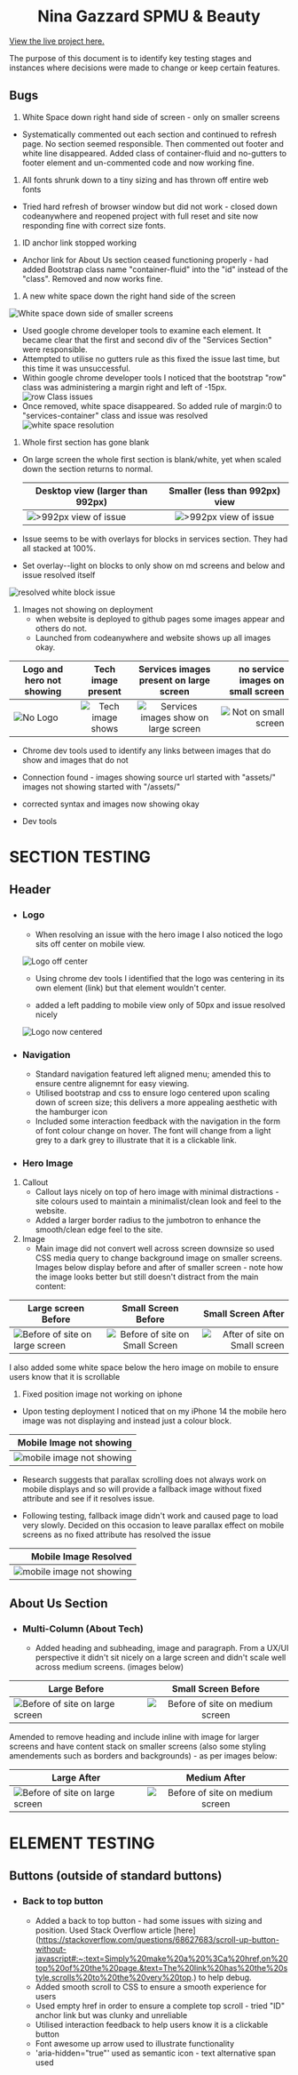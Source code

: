<h1 align="center">Nina Gazzard SPMU & Beauty</h1>

[View the live project here.](https://sdthomas91.github.io/ng-spmu-milestone/)

The purpose of this document is to identify key testing stages and instances where decisions were made to change or keep certain features.

## Bugs

1. White Space down right hand side of screen - only on smaller screens

- Systematically commented out each section and continued to refresh page. No section seemed responsible. Then commented out footer and white line disappeared. Added class of container-fluid and no-gutters to footer element and un-commented code and now working fine.

1. All fonts shrunk down to a tiny sizing and has thrown off entire web fonts

- Tried hard refresh of browser window but did not work - closed down codeanywhere and reopened project with full reset and site now responding fine with correct size fonts.

1. ID anchor link stopped working

- Anchor link for About Us section ceased functioning properly - had added Bootstrap class name "container-fluid" into the "id" instead of the "class". Removed and now works fine.

1. A new white space down the right hand side of the screen

![White space down side of smaller screens](/assets/images/white-line-mobile.png)

- Used google chrome developer tools to examine each element. It became clear that the first and second div of the "Services Section" were responsible.
- Attempted to utilise no gutters rule as this fixed the issue last time, but this time it was unsuccessful.
- Within google chrome developer tools I noticed that the bootstrap "row" class was administering a margin right and left of -15px.
  ![row Class issues](/assets/images/row-class-issue.png)
- Once removed, white space disappeared. So added rule of margin:0 to "services-container" class and issue was resolved
  ![white space resolution](/assets/images/white-space-resolution.png)

1. Whole first section has gone blank

- On large screen the whole first section is blank/white, yet when scaled down the section returns to normal.

  | Desktop view (larger than 992px)                             |              Smaller (less than 992px) view               |
  | ------------------------------------------------------------ | :-------------------------------------------------------: |
  | ![>992px view of issue](/assets/images/greater-than-992.png) | ![>992px view of issue](/assets/images/less-than-992.png) |

- Issue seems to be with overlays for blocks in services section. They had all stacked at 100%.

- Set overlay--light on blocks to only show on md screens and below and issue resolved itself

![resolved white block issue](/assets/images/resolved-whiteout.png)

1. Images not showing on deployment
   - when website is deployed to github pages some images appear and others do not.
   - Launched from codeanywhere and website shows up all images okay.

| Logo and hero not showing                 |                 Tech image present                 |                Services images present on large screen                 |                     no service images on small screen |
| ----------------------------------------- | :------------------------------------------------: | :--------------------------------------------------------------------: | ----------------------------------------------------: |
| ![No Logo](assets/images/img-issue-4.png) | ![Tech image shows](assets/images/img-issue-3.png) | ![Services images show on large screen](assets/images/img-issue-2.png) | ![Not on small screen](assets/images/img-issue-1.png) |

- Chrome dev tools used to identify any links between images that do show and images that do not
- Connection found - images showing source url started with "assets/" images not showing started with "/assets/"
- corrected syntax and images now showing okay

- Dev tools

# SECTION TESTING

## Header

- ### Logo

  - When resolving an issue with the hero image I also noticed the logo sits off center on mobile view.

  ![Logo off center](assets/images/logo-center-issue.jpeg)

  - Using chrome dev tools I identified that the logo was centering in its own element (link) but that element wouldn't center.

  - added a left padding to mobile view only of 50px and issue resolved nicely

  ![Logo now centered](assets/iomages/logo-centered.jpeg)

- ### Navigation

  - Standard navigation featured left aligned menu; amended this to ensure centre alignemnt for easy viewing.
  - Utilised bootstrap and css to ensure logo centered upon scaling down of screen size; this delivers a more appealing aesthetic with the hamburger icon
  - Included some interaction feedback with the navigation in the form of font colour change on hover. The font will change from a light grey to a dark grey to illustrate that it is a clickable link.

- ### Hero Image

1. Callout
   - Callout lays nicely on top of hero image with minimal distractions - site colours used to maintain a minimalist/clean look and feel to the website.
   - Added a larger border radius to the jumbotron to enhance the smooth/clean edge feel to the site.
1. Image
   - Main image did not convert well across screen downsize so used CSS media query to change background image on smaller screens. Images below display before and after of smaller screen - note how the image looks better but still doesn't distract from the main content:

| Large screen Before                                                    |                               Small Screen Before                               |                                                           Small Screen After |
| ---------------------------------------------------------------------- | :-----------------------------------------------------------------------------: | ---------------------------------------------------------------------------: |
| ![Before of site on large screen](assets/images/lg-screen-hero-ss.png) | ![Before of site on Small Screen](/assets/images/sml-screen-hero-ss-before.png) | ![After of site on Small screen](assets/images/sml-screen-hero-ss-after.png) |

I also added some white space below the hero image on mobile to ensure users know that it is scrollable

1. Fixed position image not working on iphone

- Upon testing deployment I noticed that on my iPhone 14 the mobile hero image was not displaying and instead just a colour block.

|                                       Mobile Image not showing |
| -------------------------------------------------------------: |
| ![mobile image not showing](assets/images/mobile-hero-bug.PNG) |

- Research suggests that parallax scrolling does not always work on mobile displays and so will provide a fallback image without fixed attribute and see if it resolves issue.

- Following testing, fallback image didn't work and caused page to load very slowly. Decided on this occasion to leave parallax effect on mobile screens as no fixed attribute has resolved the issue

|                                               Mobile Image Resolved |
| ------------------------------------------------------------------: |
| ![mobile image not showing](assets/images/mobile-hero-resolve.jpeg) |

## About Us Section

- ### Multi-Column (About Tech)

  - Added heading and subheading, image and paragraph. From a UX/UI perspective it didn't sit nicely on a large screen and didn't scale well across medium screens. (images below)

| Large Before                                                                 |                              Small Screen Before                              |
| ---------------------------------------------------------------------------- | :---------------------------------------------------------------------------: |
| ![Before of site on large screen](/assets/images/lg-screen-about-before.png) | ![Before of site on medium screen](assets/images/med-screen-about-before.png) |

Amended to remove heading and include inline with image for larger screens and have content stack on smaller screens (also some styling amendements such as borders and backgrounds) - as per images below:

| Large After                                                                 |                                 Medium After                                  |
| --------------------------------------------------------------------------- | :---------------------------------------------------------------------------: |
| ![Before of site on large screen](/assets/images/lg-screen-about-after.png) | ![Before of site on medium screen](/assets/images/med-screen-about-after.png) |

# ELEMENT TESTING

## Buttons (outside of standard buttons)

- ### Back to top button
  - Added a back to top button - had some issues with sizing and position. Used Stack Overflow article [here] (https://stackoverflow.com/questions/68627683/scroll-up-button-without-javascript#:~:text=Simply%20make%20a%20%3Ca%20href,on%20top%20of%20the%20page.&text=The%20link%20has%20the%20style,scrolls%20to%20the%20very%20top.) to help debug.
  - Added smooth scroll to CSS to ensure a smooth experience for users
  - Used empty href in order to ensure a complete top scroll - tried "ID" anchor link but was clunky and unreliable
  - Utilised interaction feedback to help users know it is a clickable button
  - Font awesome up arrow used to illustrate functionality
  - 'aria-hidden="true"' used as semantic icon - text alternative span used
